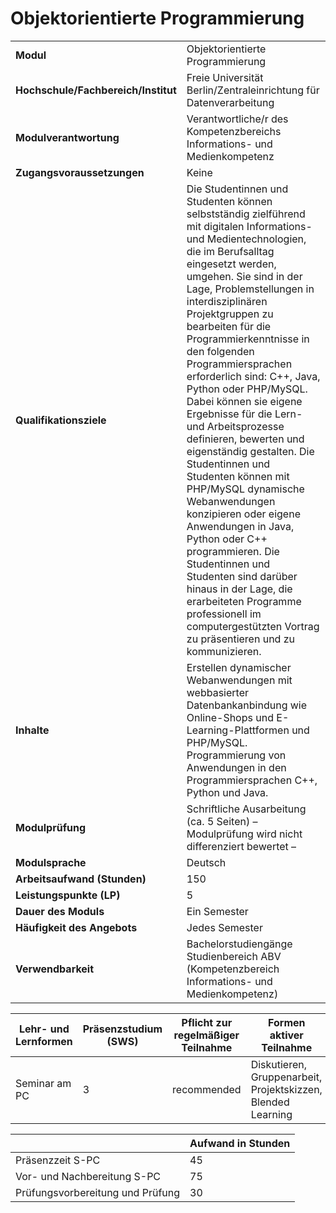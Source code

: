 # Objektorientierte Programmierung
|                                    |   |
|------------------------------------|---|
|**Modul**                           | Objektorientierte Programmierung |
|**Hochschule/Fachbereich/Institut** | Freie Universität Berlin/Zentraleinrichtung für Datenverarbeitung |
|**Modulverantwortung**              | Verantwortliche/r des Kompetenzbereichs Informations- und Medienkompetenz |
|**Zugangsvoraussetzungen**          | Keine |
|**Qualifikationsziele**             | Die Studentinnen und Studenten können selbstständig zielführend mit digitalen Informations- und Medientechnologien, die im Berufsalltag eingesetzt werden, umgehen. Sie sind in der Lage, Problemstellungen in interdisziplinären Projektgruppen zu bearbeiten für die Programmierkenntnisse in den folgenden Programmiersprachen erforderlich sind: C++, Java, Python oder PHP/MySQL. Dabei können sie eigene Ergebnisse für die Lern- und Arbeitsprozesse definieren, bewerten und eigenständig gestalten. Die Studentinnen und Studenten können mit PHP/MySQL dynamische Webanwendungen konzipieren oder eigene Anwendungen in Java, Python oder C++ programmieren. Die Studentinnen und Studenten sind darüber hinaus in der Lage, die erarbeiteten Programme professionell im computergestützten Vortrag zu präsentieren und zu kommunizieren. |
|**Inhalte**                         | Erstellen dynamischer Webanwendungen mit webbasierter Datenbankanbindung wie Online-Shops und E-Learning-Plattformen und PHP/MySQL. Programmierung von Anwendungen in den Programmiersprachen C++, Python und Java. |
|**Modulprüfung**                    | Schriftliche Ausarbeitung (ca. 5 Seiten) – Modulprüfung wird nicht differenziert bewertet – |
|**Modulsprache**                    | Deutsch |
|**Arbeitsaufwand (Stunden)**        | 150 |
|**Leistungspunkte (LP)**            | 5 |
|**Dauer des Moduls**                | Ein Semester |
|**Häufigkeit des Angebots**         | Jedes Semester |
|**Verwendbarkeit**                  | Bachelorstudiengänge Studienbereich ABV (Kompetenzbereich Informations- und Medienkompetenz) |

| Lehr- und Lernformen | Präsenzstudium <br> (SWS) | Pflicht zur regelmäßiger Teilnahme | Formen aktiver Teilnahme |
| ---------------------|---------------------------|------------------------------------|------------------------- |
| Seminar am PC        | 3                         | recommended                        | Diskutieren, Gruppenarbeit, Projektskizzen, Blended Learning |

|   | Aufwand in Stunden |
| - |--------------------|
| Präsenzzeit S-PC                         | 45    |
| Vor- und Nachbereitung S-PC              | 75    |
| Prüfungsvorbereitung und Prüfung         | 30    |
